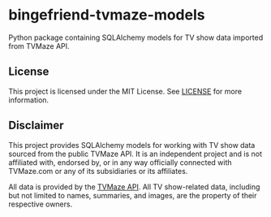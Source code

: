 # bingefriend-tvmaze-models

Python package containing SQLAlchemy models for TV show data imported from TVMaze API.

## License

This project is licensed under the MIT License. See [LICENSE](LICENSE) for more information.

## Disclaimer

This project provides SQLAlchemy models for working with TV show data sourced from the public TVMaze API. It is an independent project and is not affiliated with, endorsed by, or in any way officially connected with TVMaze.com or any of its subsidiaries or its affiliates.

All data is provided by the [TVMaze API](https://www.tvmaze.com/api). All TV show-related data, including but not limited to names, summaries, and images, are the property of their respective owners.